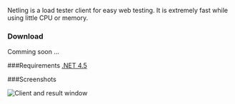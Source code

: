 Netling is a load tester client for easy web testing. It is extremely fast while using little CPU or memory.

### Download
Comming soon ...

###Requirements
[.NET 4.5](http://www.microsoft.com/download/details.aspx?id=30653)

###Screenshots

![Client and result window](http://i.imgur.com/HZPLzce.png)
